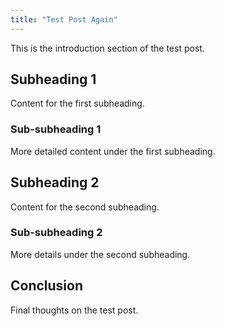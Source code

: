 ```yaml
---
title: "Test Post Again"
---
```


This is the introduction section of the test post.
<!--more-->
## Subheading 1

Content for the first subheading.

### Sub-subheading 1

More detailed content under the first subheading.

## Subheading 2

Content for the second subheading.

### Sub-subheading 2

More details under the second subheading.

## Conclusion

Final thoughts on the test post.

